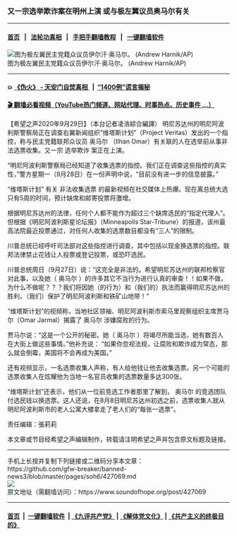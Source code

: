 ### 又一宗选举欺诈案在明州上演 或与极左翼议员奥马尔有关
------------------------

#### [首页](https://github.com/gfw-breaker/banned-news3/blob/master/README.md) &nbsp;&nbsp;|&nbsp;&nbsp; [法轮功真相](https://github.com/begood0513/basic/blob/master/README.md)  &nbsp;&nbsp;|&nbsp;&nbsp; [手把手翻墙教程](https://github.com/gfw-breaker/guides/wiki)  &nbsp;&nbsp;|&nbsp;&nbsp; [一键翻墙软件](https://github.com/gfw-breaker/nogfw/blob/master/README.md)  



<div><img alt="图为极左翼民主党籍众议员伊尔汗·奥马尔。 (Andrew Harnik/AP)" src="https://img.soundofhope.org/2020-09/9-29-1-1601402683868.jpeg"/>
<br/><figcaption class="caption">
 图为极左翼民主党籍众议员伊尔汗·奥马尔。 (Andrew Harnik/AP)
</figcaption></div><hr/>

#### 💥 [《伪火》 - 天安门自焚真相 ](http://158.247.195.190:10000/videos/blog/weihuo.html)&nbsp; |&nbsp; [“1400例”谎言揭秘  ](http://158.247.195.190:10000/videos/blog/jiexi1400.html)

#### [ 🎬  翻墙必看视频（YouTube热门频道、网站代理、时事热点、历史事件 ...）](https://github.com/gfw-breaker/links/blob/master/banned.md)

<div><div class="Content__Wrapper sc-1bvya0-0 grZQxZ">
 <p class="meta-top">
  <span class="meta">
   【希望之声2020年9月29日】（本台记者凌浩綜合編譯）
  </span>
  明尼苏达州的明尼阿波利斯警察局正在调查右翼新闻组织“维塔斯计划”（Project Veritas）发出的一个指控，称与民主党籍联邦众议员
  <ok href="/term/2439">
   奥马尔
  </ok>
  （Ilhan Omar）有关联的人在选举前从事非法选票收集。又一宗
  <ok href="/term/9358">
   选举欺诈
  </ok>
  案正在上演。
 </p>
 <p>
  “明尼阿波利斯警察局已经知道了收集选票的指控。我们正在调查这些指控的真实性，”警方星期一（9月28日）在一份声明中说，“目前没有进一步的信息披露。”
 </p>
 <div class="AD_Embed__Wrap-sc-1xslmin-0 igMuqX module desktop">
  <div>
  </div>
 </div>
 <p>
  “维塔斯计划” 有关
  <ok href="/term/386884">
   非法收集选票
  </ok>
  的最新视频在社交媒体上热爆。现在离总统大选只有5周的时间，预计缺席和邮寄投票将激增。
 </p>
 <p>
  根据明尼苏达州的法律，任何个人都不能作为超过三个缺席选民的“指定代理人”。但根据《明尼阿波利斯星论坛报》（Minneapolis Star-Tribune）的报道，该州最高法院最近投票通过，对任何人收集的选票数目都没有“三人”的限制。
 </p>
 <p>
  川普总统已经呼吁司法部对这些指控进行调查，其中包括以现金换选票的指控。联邦法律禁止花钱让人投票或登记投票，或恐吓选民。
 </p>
 <p>
  川普总统周日（9月27日）说：“这完全是非法的。希望明尼苏达州的联邦检察官对此事，以及她（
  <ok href="/term/2439">
   奥马尔
  </ok>
  ）的许多其它不当行为进行认真的审查！！如果不做，为什么不做呢？？？我们将因她（的行为）和（我们的）执法而赢得明尼苏达州的胜利。（我们）保护了明尼阿波利斯和铁矿山地带！”
 </p>
 <p>
  “维塔斯计划”的视频称，当地社区领袖、明尼阿波利斯市索马里观察组织主席贾马尔（Omar Jarmal）揭露了
  <ok href="/term/2439">
   奥马尔
  </ok>
  涉嫌腐败的行为。
 </p>
 <p>
  贾马尔说：“这是一个公开的秘密。她（
  <ok href="/term/2439">
   奥马尔
  </ok>
  ）将竭尽所能当选，她有数百人在大街上做这些事情。”他补充说： “如果你忽视法规，让腐败和欺诈成为常态，那么就会倒霉，美国将不会再成为美国。”
 </p>
 <p>
  还有视频显示，一名选票收集人声称，有人给他钱让他去收集选票。另一个可能的选票收集人在炫耀他为当地一名官员收集的选票数量多达300张。
 </p>
 <p>
  “维塔斯计划”还表示，他们从一位前竞选工作者那里了解到，
  <ok href="/term/2439">
   奥马尔
  </ok>
  的竞选团队付选民钱以换选票。这人还说，在8月8日明尼苏达州初选之前，选票收集人就从明尼阿波利斯市的老人公寓大楼拿走了老人们的“每张一选票”。
 </p>
 <p class="meta-btm">
  责任编辑：張莉莉
 </p>
 <p class="meta-btm">
  本文章或节目经希望之声编辑制作，转载请注明希望之声并包含原文标题及链接。
 </p>
</div>
</div>
<hr/>
手机上长按并复制下列链接或二维码分享本文章：<br/>
https://github.com/gfw-breaker/banned-news3/blob/master/pages/soh6/427069.md <br/>
<a href='https://github.com/gfw-breaker/banned-news3/blob/master/pages/soh6/427069.md'><img src='https://github.com/gfw-breaker/banned-news3/blob/master/pages/soh6/427069.md.png'/></a> <br/>
原文地址（需翻墙访问）：https://www.soundofhope.org/post/427069


------------------------
#### [首页](https://github.com/gfw-breaker/banned-news3/blob/master/README.md) &nbsp;|&nbsp; [一键翻墙软件](https://github.com/gfw-breaker/nogfw/blob/master/README.md) &nbsp;| [《九评共产党》](https://github.com/gfw-breaker/9ping.md/blob/master/README.md#九评之一评共产党是什么) | [《解体党文化》](https://github.com/gfw-breaker/jtdwh.md/blob/master/README.md) | [《共产主义的终极目的》](https://github.com/gfw-breaker/gczydzjmd.md/blob/master/README.md)


<img src='http://gfw-breaker.win/banned-news3/pages/soh6/427069.md' width='0px' height='0px'/>